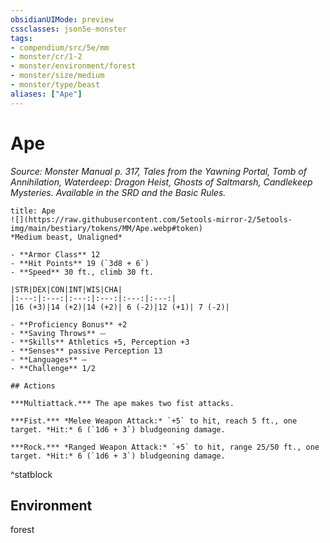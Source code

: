 ```yaml
---
obsidianUIMode: preview
cssclasses: json5e-monster
tags:
- compendium/src/5e/mm
- monster/cr/1-2
- monster/environment/forest
- monster/size/medium
- monster/type/beast
aliases: ["Ape"]
---
```

# Ape
*Source: Monster Manual p. 317, Tales from the Yawning Portal, Tomb of Annihilation, Waterdeep: Dragon Heist, Ghosts of Saltmarsh, Candlekeep Mysteries. Available in the SRD and the Basic Rules.*  

```ad-statblock
title: Ape
![](https://raw.githubusercontent.com/5etools-mirror-2/5etools-img/main/bestiary/tokens/MM/Ape.webp#token)
*Medium beast, Unaligned*

- **Armor Class** 12
- **Hit Points** 19 (`3d8 + 6`)
- **Speed** 30 ft., climb 30 ft.

|STR|DEX|CON|INT|WIS|CHA|
|:---:|:---:|:---:|:---:|:---:|:---:|
|16 (+3)|14 (+2)|14 (+2)| 6 (-2)|12 (+1)| 7 (-2)|

- **Proficiency Bonus** +2
- **Saving Throws** ⏤
- **Skills** Athletics +5, Perception +3
- **Senses** passive Perception 13
- **Languages** —
- **Challenge** 1/2

## Actions

***Multiattack.*** The ape makes two fist attacks.

***Fist.*** *Melee Weapon Attack:* `+5` to hit, reach 5 ft., one target. *Hit:* 6 (`1d6 + 3`) bludgeoning damage.

***Rock.*** *Ranged Weapon Attack:* `+5` to hit, range 25/50 ft., one target. *Hit:* 6 (`1d6 + 3`) bludgeoning damage.
```
^statblock

## Environment

forest